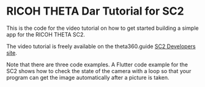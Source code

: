 # RICOH THETA Dar Tutorial for SC2

This is the code for the video tutorial on how to get started building
a simple app for the RICOH THETA SC2.

The video tutorial is freely available on the theta360.guide 
[SC2 Developers site](https://theta360.guide/special/sc2/).

Note that there are three code examples.
A Flutter code example for the SC2  shows how
to check the state of the camera with a loop so that your program can
get the image automatically after a picture is taken.

